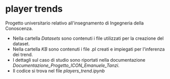 # player trends
Progetto universitario relativo all'insegnamento di Ingegneria della Conoscenza.
- Nella cartella *Datasets* sono contenuti i file utilizzati per la creazione del dataset.
- Nella cartella *KB* sono contenuti i file .pl creati e impiegati per l'inferenza dei trend.
- I dettagli sul caso di studio sono riportati nella documentazione *Documentazione_Progetto_ICON_Emanuele_Tanzi*.
- Il codice si trova nel file *players_trend.ipynb*
